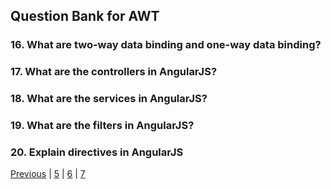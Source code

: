 ## Question Bank for AWT

### 16. What are two-way data binding and one-way data binding?

### 17. What are the controllers in AngularJS?

### 18. What are the services in AngularJS?

### 19. What are the filters in AngularJS?

### 20. Explain directives in AngularJS

[Previous](three.md) | [5](5.md) | [6](6.md) | [7](7.md)
